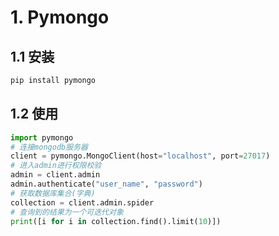 # 1. Pymongo

## 1.1 安装

```python
pip install pymongo
```

## 1.2 使用

```python
import pymongo
# 连接mongodb服务器
client = pymongo.MongoClient(host="localhost", port=27017)
# 进入admin进行权限校验
admin = client.admin
admin.authenticate("user_name", "password")
# 获取数据库集合(字典)
collection = client.admin.spider
# 查询到的结果为一个可迭代对象
print([i for i in collection.find().limit(10)])
```



